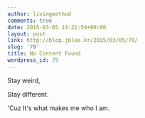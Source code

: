 ```yaml
---
author: livingmethod
comments: true
date: 2015-03-05 14:21:54+00:00
layout: post
link: http://blog.jblee.kr/2015/03/05/79/
slug: '79'
title: No Content Found
wordpress_id: 79
---
```


Stay weird,

Stay different.

'Cuz It's what makes me who I am.
